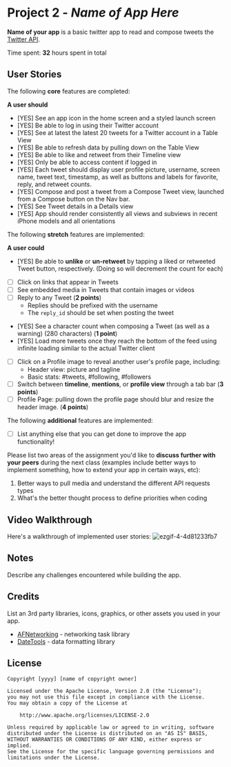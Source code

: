 # Project 2 - *Name of App Here*

**Name of your app** is a basic twitter app to read and compose tweets the [Twitter API](https://apps.twitter.com/).

Time spent: **32** hours spent in total

## User Stories

The following **core** features are completed:

**A user should**

- [YES] See an app icon in the home screen and a styled launch screen
- [YES] Be able to log in using their Twitter account
- [YES] See at latest the latest 20 tweets for a Twitter account in a Table View
- [YES] Be able to refresh data by pulling down on the Table View
- [YES] Be able to like and retweet from their Timeline view
- [YES] Only be able to access content if logged in
- [YES] Each tweet should display user profile picture, username, screen name, tweet text, timestamp, as well as buttons and labels for favorite, reply, and retweet counts.
- [YES] Compose and post a tweet from a Compose Tweet view, launched from a Compose button on the Nav bar.
- [YES] See Tweet details in a Details view
- [YES] App should render consistently all views and subviews in recent iPhone models and all orientations

The following **stretch** features are implemented:

**A user could**

- [YES] Be able to **unlike** or **un-retweet** by tapping a liked or retweeted Tweet button, respectively. (Doing so will decrement the count for each)
- [ ] Click on links that appear in Tweets
- [ ] See embedded media in Tweets that contain images or videos
- [ ] Reply to any Tweet (**2 points**)
  - Replies should be prefixed with the username
  - The `reply_id` should be set when posting the tweet
- [YES] See a character count when composing a Tweet (as well as a warning) (280 characters) (**1 point**)
- [YES] Load more tweets once they reach the bottom of the feed using infinite loading similar to the actual Twitter client
- [ ] Click on a Profile image to reveal another user's profile page, including:
  - Header view: picture and tagline
  - Basic stats: #tweets, #following, #followers
- [ ] Switch between **timeline**, **mentions**, or **profile view** through a tab bar (**3 points**)
- [ ] Profile Page: pulling down the profile page should blur and resize the header image. (**4 points**)

The following **additional** features are implemented:

- [ ] List anything else that you can get done to improve the app functionality!

Please list two areas of the assignment you'd like to **discuss further with your peers** during the next class (examples include better ways to implement something, how to extend your app in certain ways, etc):

1. Better ways to pull media and understand the different API requests types
2. What's the better thought process to define priorities when coding

## Video Walkthrough

Here's a walkthrough of implemented user stories:
![ezgif-4-4d81233fb7](https://user-images.githubusercontent.com/74514519/175749809-4cb8d967-24cc-4b36-b09e-cfd59d369d0c.gif)


## Notes

Describe any challenges encountered while building the app.

## Credits

List an 3rd party libraries, icons, graphics, or other assets you used in your app.

- [AFNetworking](https://github.com/AFNetworking/AFNetworking) - networking task library
- [DateTools](https://github.com/MatthewYork/DateTools) - data formatting library

## License

    Copyright [yyyy] [name of copyright owner]

    Licensed under the Apache License, Version 2.0 (the "License");
    you may not use this file except in compliance with the License.
    You may obtain a copy of the License at

        http://www.apache.org/licenses/LICENSE-2.0

    Unless required by applicable law or agreed to in writing, software
    distributed under the License is distributed on an "AS IS" BASIS,
    WITHOUT WARRANTIES OR CONDITIONS OF ANY KIND, either express or implied.
    See the License for the specific language governing permissions and
    limitations under the License.
